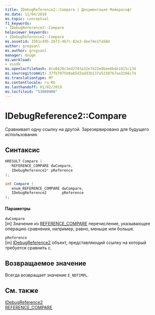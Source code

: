 ```yaml
---
title: IDebugReference2::Compare | Документация Майкрософт
ms.date: 11/04/2016
ms.topic: conceptual
f1_keywords:
- IDebugReference2::Compare
helpviewer_keywords:
- IDebugReference2::Compare
ms.assetid: 3361c495-2673-4b7c-82e3-dee74e1fa58d
author: gregvanl
ms.author: gregvanl
manager: douge
ms.workload:
- vssdk
ms.openlocfilehash: 8ce8420c3ed2703a32e7422e9bee6b4e1815c134
ms.sourcegitcommit: 37fb7075b0a65d2add3b137a5230767aa3266c74
ms.translationtype: MT
ms.contentlocale: ru-RU
ms.lasthandoff: 01/02/2019
ms.locfileid: "53869900"
---
```

# <a name="idebugreference2compare"></a>IDebugReference2::Compare
Сравнивает одну ссылку на другой. Зарезервировано для будущего использования.  
  
## <a name="syntax"></a>Синтаксис  
  
```cpp  
HRESULT Compare (   
   REFERENCE_COMPARE dwCompare,  
   IDebugReference2* pReference  
);  
```  
  
```csharp  
int Compare (   
   enum_REFERENCE_COMPARE dwCompare,  
   IDebugReference2       pReference  
);  
```  
  
#### <a name="parameters"></a>Параметры  
 `dwCompare`  
 [in] Значение из [REFERENCE_COMPARE](../../../extensibility/debugger/reference/reference-compare.md) перечисление, указывающее операцию сравнения, например, равно, меньше или больше.  
  
 `pReference`  
 [in] [IDebugReference2](../../../extensibility/debugger/reference/idebugreference2.md) объект, представляющий ссылку на который требуется сравнить с.  
  
## <a name="return-value"></a>Возвращаемое значение  
 Всегда возвращает значение `E_NOTIMPL`.  
  
## <a name="see-also"></a>См. также  
 [IDebugReference2](../../../extensibility/debugger/reference/idebugreference2.md)   
 [REFERENCE_COMPARE](../../../extensibility/debugger/reference/reference-compare.md)